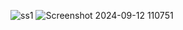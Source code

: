 ![ss1](https://github.com/user-attachments/assets/af247cb6-ab4c-43e6-b37c-db095ed6a13a)
![Screenshot 2024-09-12 110751](https://github.com/user-attachments/assets/9dff3b62-8e04-4a75-91ee-7d5d18da9863)

